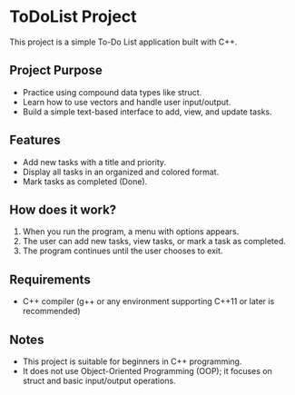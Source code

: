 # ToDoList Project

This project is a simple To-Do List application built with C++.

## Project Purpose
- Practice using compound data types like struct.
- Learn how to use vectors and handle user input/output.
- Build a simple text-based interface to add, view, and update tasks.

## Features
- Add new tasks with a title and priority.
- Display all tasks in an organized and colored format.
- Mark tasks as completed (Done).

## How does it work?
1. When you run the program, a menu with options appears.
2. The user can add new tasks, view tasks, or mark a task as completed.
3. The program continues until the user chooses to exit.

## Requirements
- C++ compiler (g++ or any environment supporting C++11 or later is recommended)

## Notes
- This project is suitable for beginners in C++ programming.
- It does not use Object-Oriented Programming (OOP); it focuses on struct and basic input/output operations.
